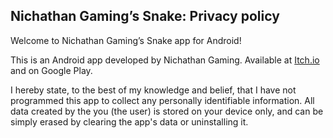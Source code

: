 ## Nichathan Gaming’s Snake: Privacy policy

Welcome to Nichathan Gaming’s Snake app for Android!

This is an  Android app developed by Nichathan Gaming. Available at [Itch.io](https://nichathan.itch.io/classic-snake) and on Google Play.

I hereby state, to the best of my knowledge and belief, that I have not programmed this app to collect any personally identifiable information. All data created by the you (the user) is stored on your device only, and can be simply erased by clearing the app's data or uninstalling it.
